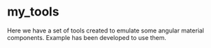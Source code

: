# my_tools
Here we have a set of tools created to emulate some angular material components. Example has been developed to use them.
